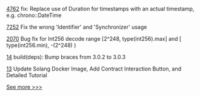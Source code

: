 
[4762](https://github.com/hyperledger/iroha/pull/4762) fix: Replace use of Duration for timestamps with an actual timestamp, e.g. chrono::DateTime

[7252](https://github.com/hyperledger/besu/pull/7252) Fix the wrong 'Identifier' and 'Synchronizer' usage

[2070](https://github.com/hyperledger/web3j/pull/2070) Bug fix for Int256 decode range [2^248, type(int256).max] and [ type(int256.min), -(2^248) )

[14](https://github.com/hyperledger-labs/solang-playground/pull/14) build(deps): Bump braces from 3.0.2 to 3.0.3

[13](https://github.com/hyperledger-labs/solang-playground/pull/13) Update Solang Docker Image, Add Contract Interaction Button, and Detailed Tutorial


[See more >>>](https://start-here.hyperledger.org/pull-requests)
